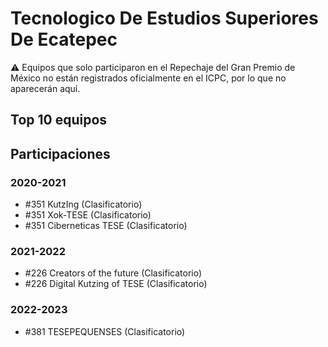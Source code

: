 # Tecnologico De Estudios Superiores De Ecatepec

:warning: Equipos que solo participaron en el Repechaje del Gran Premio de México no están registrados oficialmente en el ICPC, por lo que no aparecerán aquí.

## Top 10 equipos


## Participaciones

### 2020-2021

- #351 KutzIng (Clasificatorio)
- #351 Xok-TESE (Clasificatorio)
- #351 Ciberneticas TESE (Clasificatorio)

### 2021-2022

- #226 Creators of the future (Clasificatorio)
- #226 Digital Kutzing of TESE (Clasificatorio)

### 2022-2023

- #381 TESEPEQUENSES (Clasificatorio)



